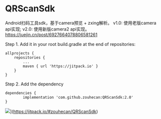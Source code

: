 # QRScanSdk
Android扫码工具sdk，基于camera预览 + zxing解析。 
v1.0: 使用老版camera api实现; 
v2.0: 使用新版camera2 api实现。
https://juejin.cn/post/6927664078806581261

Step 1. Add it in your root build.gradle at the end of repositories:

	allprojects {
		repositories {
			...
			maven { url 'https://jitpack.io' }
		}
	}
Step 2. Add the dependency

	dependencies {
	        implementation 'com.github.zouhecan:QRScanSdk:2.0'
	}
![](https://jitpack.io/v/zouhecan/QRScanSdk.svg)](https://jitpack.io/#zouhecan/QRScanSdk)
